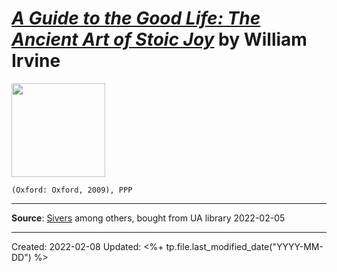 
# [*A Guide to the Good Life: The Ancient Art of Stoic Joy*](https://global.oup.com/academic/product/a-guide-to-the-good-life-9780195374612) by William Irvine

<img src="https://global.oup.com/academic/covers/pdp/9780195374612" width=150>

`(Oxford: Oxford, 2009), PPP`


--- 
**Source**: [Sivers](https://sive.rs/book/StoicJoy) among others, bought from UA library 2022-02-05

---
Created: 2022-02-08
Updated: <%+ tp.file.last_modified_date("YYYY-MM-DD") %>

